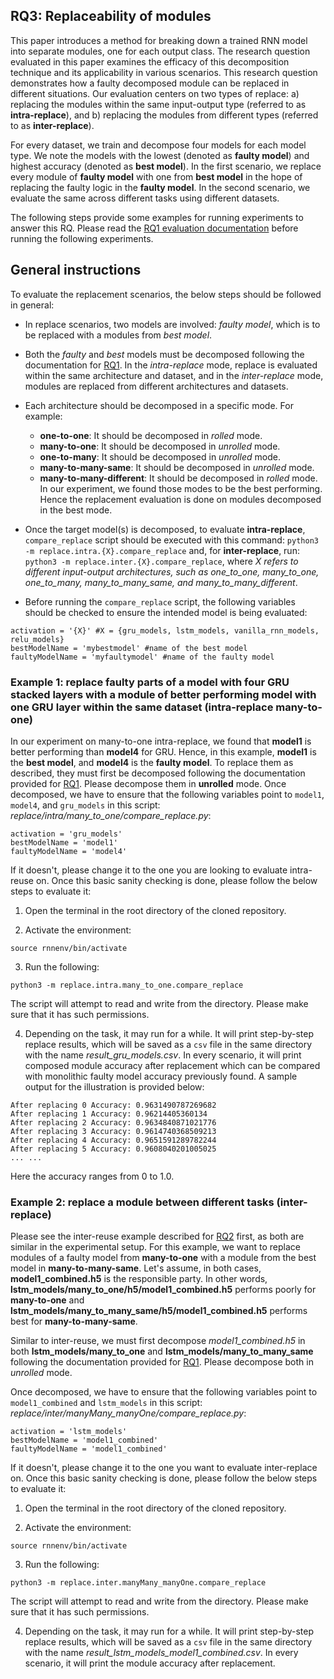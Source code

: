 ## RQ3: Replaceability of modules
This paper introduces a method for breaking down a trained RNN model into separate modules, one for each output class. The research question evaluated in this paper examines the efficacy of this decomposition technique and its applicability in various scenarios. This research question demonstrates how a faulty decomposed module can be replaced in different situations. Our evaluation centers on two types of replace: a) replacing the modules within the same input-output type (referred to as **intra-replace**), and b) replacing the modules from different types (referred to as **inter-replace**).

For every dataset, we train and decompose four models for each model type. We note the models with the lowest (denoted as **faulty model**) and highest accuracy (denoted as **best model**). In the first scenario, we replace every module of **faulty model** with one from **best model** in the hope of replacing the faulty logic in the **faulty model**. In the second scenario, we evaluate the same across different tasks using different datasets.

The following steps provide some examples for running experiments to answer this RQ. Please read the [RQ1 evaluation documentation](/tutorial/evaluate_rq1.md) before running the following experiments.

## General instructions
To evaluate the replacement scenarios, the below steps should be followed in general:
- In replace scenarios, two models are involved: *faulty model*, which is to be replaced with a modules from *best model*.
- Both the *faulty* and *best* models must be decomposed following the documentation for [RQ1](/tutorial/evaluate_rq1.md). In the *intra-replace* mode, replace is evaluated within the same architecture and dataset, and in the *inter-replace* mode, modules are replaced from different architectures and datasets. 
- Each architecture should be decomposed in a specific mode. For example:
  - **one-to-one**: It should be decomposed in *rolled* mode.
  - **many-to-one**: It should be decomposed in *unrolled* mode.
  - **one-to-many**: It should be decomposed in *unrolled* mode.
  - **many-to-many-same**: It should be decomposed in *unrolled* mode.
  - **many-to-many-different**: It should be decomposed in *rolled* mode.
In our experiment, we found those modes to be the best performing. Hence the replacement evaluation is done on modules decomposed in the best mode.

- Once the target model(s) is decomposed, to evaluate **intra-replace**, `compare_replace` script should be executed with this command: `python3 -m replace.intra.{X}.compare_replace` and, for **inter-replace**, run: `python3 -m replace.inter.{X}.compare_replace`, where *X refers to different input-output architectures, such as one_to_one, many_to_one, one_to_many, many_to_many_same, and many_to_many_different*. 
- Before running the `compare_replace` script, the following variables should be checked to ensure the intended model is being evaluated:
```
activation = '{X}' #X = {gru_models, lstm_models, vanilla_rnn_models, relu_models}
bestModelName = 'mybestmodel' #name of the best model
faultyModelName = 'myfaultymodel' #name of the faulty model
```

### Example 1: replace faulty parts of a model with four GRU stacked layers with a module of better performing model with one GRU layer within the same dataset (intra-replace many-to-one)

In our experiment on many-to-one intra-replace, we found that **model1** is better performing than **model4** for GRU. Hence, in this example, **model1** is the **best model**, and **model4** is the **faulty model**. To replace them as described, they must first be decomposed following the documentation provided for [RQ1](/tutorial/evaluate_rq1.md). Please decompose them in **unrolled** mode. Once decomposed, we have to ensure that the following variables point to `model1`, `model4`, and `gru_models` in this script: *replace/intra/many_to_one/compare_replace.py*:
```
activation = 'gru_models'
bestModelName = 'model1'
faultyModelName = 'model4'
```
If it doesn't, please change it to the one you are looking to evaluate intra-reuse on. Once this basic sanity checking is done, please follow the below steps to evaluate it:

1. Open the terminal in the root directory of the cloned repository. 

2. Activate the environment:
```
source rnnenv/bin/activate
```
3. Run the following:
```
python3 -m replace.intra.many_to_one.compare_replace
```
The script will attempt to read and write from the directory. Please make sure that it has such permissions. 

4. Depending on the task, it may run for a while. It will print step-by-step replace results, which will be saved as a `csv` file in the same directory with the name *result_gru_models.csv*. In every scenario, it will print composed module accuracy after replacement which can be compared with monolithic faulty model accuracy previously found. A sample output for the illustration is provided below:
```
After replacing 0 Accuracy: 0.9631490787269682
After replacing 1 Accuracy: 0.96214405360134
After replacing 2 Accuracy: 0.9634840871021776
After replacing 3 Accuracy: 0.9614740368509213
After replacing 4 Accuracy: 0.9651591289782244
After replacing 5 Accuracy: 0.9608040201005025
... ...
```
Here the accuracy ranges from 0 to 1.0.

### Example 2: replace a module between different tasks (inter-replace)
Please see the inter-reuse example described for [RQ2](/tutorial/evaluate_rq2.md) first, as both are similar in the experimental setup.
For this example, we want to replace modules of a faulty model from **many-to-one** with a module from the best model in **many-to-many-same**. Let's assume, in both cases, **model1_combined.h5** is the responsible party. In other words, **lstm_models/many_to_one/h5/model1_combined.h5** performs poorly for **many-to-one** and **lstm_models/many_to_many_same/h5/model1_combined.h5** performs best for **many-to-many-same**. 

Similar to inter-reuse, we must first decompose *model1_combined.h5* in both **lstm_models/many_to_one** and **lstm_models/many_to_many_same** following the documentation provided for [RQ1](/tutorial/evaluate_rq1.md). Please decompose both in *unrolled* mode. 

Once decomposed, we have to ensure that the following variables point to `model1_combined` and `lstm_models` in this script: *replace/inter/manyMany_manyOne/compare_replace.py*:
```
activation = 'lstm_models'
bestModelName = 'model1_combined'
faultyModelName = 'model1_combined'
```
If it doesn't, please change it to the one you want to evaluate inter-replace on. Once this basic sanity checking is done, please follow the below steps to evaluate it:

1. Open the terminal in the root directory of the cloned repository. 

2. Activate the environment:
```
source rnnenv/bin/activate
```
3. Run the following:
```
python3 -m replace.inter.manyMany_manyOne.compare_replace
```
The script will attempt to read and write from the directory. Please make sure that it has such permissions. 

4. Depending on the task, it may run for a while. It will print step-by-step replace results, which will be saved as a `csv` file in the same directory with the name *result_lstm_models_model1_combined.csv*. In every scenario, it will print the module accuracy after replacement.

